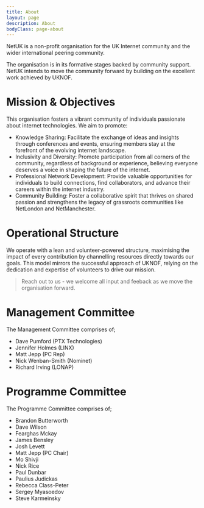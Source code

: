 ```yaml
---
title: About
layout: page
description: About
bodyClass: page-about
---
```


NetUK is a non-profit organisation for the UK Internet community and the wider international peering community.

The organisation is in its formative stages backed by community support. NetUK intends to move the community forward by building on the excellent work achieved by UKNOF.

# Mission & Objectives

This organisation fosters a vibrant community of individuals passionate about internet technologies. We aim to promote:

- Knowledge Sharing: Facilitate the exchange of ideas and insights through conferences and events, ensuring members stay at the forefront of the evolving internet landscape.
- Inclusivity and Diversity: Promote participation from all corners of the community, regardless of background or experience, believing everyone deserves a voice in shaping the future of the internet.
- Professional Network Development: Provide valuable opportunities for individuals to build connections, find collaborators, and advance their careers within the internet industry.
- Community Building: Foster a collaborative spirit that thrives on shared passion and strengthens the legacy of grassroots communities like NetLondon and NetManchester.

# Operational Structure

We operate with a lean and volunteer-powered structure, maximising the impact of every contribution by channelling resources directly towards our goals. This model mirrors the successful approach of UKNOF, relying on the dedication and expertise of volunteers to drive our mission.

> Reach out to us - we welcome all input and feeback as we move the organisation forward.

# Management Committee

The Management Committee comprises of;

- Dave Pumford (PTX Technologies)
- Jennifer Holmes (LINX)
- Matt Jepp (PC Rep)
- Nick Wenban-Smith (Nominet)
- Richard Irving (LONAP)

# Programme Committee

The Programme Committee comprises of;

- Brandon Butterworth
- Dave Wilson
- Fearghas Mckay
- James Bensley
- Josh Levett
- Matt Jepp (PC Chair)
- Mo Shivji
- Nick Rice
- Paul Dunbar
- Paulius Judickas
- Rebecca Class-Peter
- Sergey Myasoedov
- Steve Karmeinsky